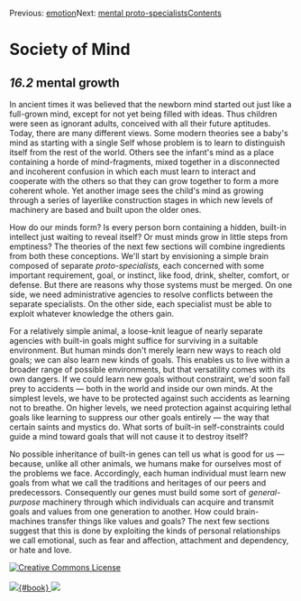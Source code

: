 <div class="chapnav">

<span class="prev">Previous: [emotion](./som-16.1.html)</span><span
class="next">Next: [mental
proto-specialists](./som-16.3.html)</span><span
class="contents">[Contents](index.html)</span>
<div class="titlebar">

Society of Mind
===============

</div>

</div>

*16.2* mental growth
--------------------

In ancient times it was believed that the newborn mind started out just
like a full-grown mind, except for not yet being filled with ideas. Thus
children were seen as ignorant adults, conceived with all their future
aptitudes. Today, there are many different views. Some modern theories
see a baby's mind as starting with a single Self whose problem is to
learn to distinguish itself from the rest of the world. Others see the
infant's mind as a place containing a horde of mind-fragments, mixed
together in a disconnected and incoherent confusion in which each must
learn to interact and cooperate with the others so that they can grow
together to form a more coherent whole. Yet another image sees the
child's mind as growing through a series of layerlike construction
stages in which new levels of machinery are based and built upon the
older ones.

How do our minds form? Is every person born containing a hidden,
built-in intellect just waiting to reveal itself? Or must minds grow in
little steps from emptiness? The theories of the next few sections will
combine ingredients from both these conceptions. We'll start by
envisioning a simple brain composed of separate *proto-specialists,*
each concerned with some important requirement, goal, or instinct, like
food, drink, shelter, comfort, or defense. But there are reasons why
those systems must be merged. On one side, we need administrative
agencies to resolve conflicts between the separate specialists. On the
other side, each specialist must be able to exploit whatever knowledge
the others gain.

For a relatively simple animal, a loose-knit league of nearly separate
agencies with built-in goals might suffice for surviving in a suitable
environment. But human minds don't merely learn new ways to reach old
goals; we can also learn new kinds of goals. This enables us to live
within a broader range of possible environments, but that versatility
comes with its own dangers. If we could learn new goals without
constraint, we'd soon fall prey to accidents — both in the world and
inside our own minds. At the simplest levels, we have to be protected
against such accidents as learning not to breathe. On higher levels, we
need protection against acquiring lethal goals like learning to suppress
our other goals entirely — the way that certain saints and mystics do.
What sorts of built-in self-constraints could guide a mind toward goals
that will not cause it to destroy itself?

No possible inheritance of built-in genes can tell us what is good for
us — because, unlike all other animals, we humans make for ourselves
most of the problems we face. Accordingly, each human individual must
learn new goals from what we call the traditions and heritages of our
peers and predecessors. Consequently our genes must build some sort of
*general-purpose* machinery through which individuals can acquire and
transmit goals and values from one generation to another. How could
brain-machines transfer things like values and goals? The next few
sections suggest that this is done by exploiting the kinds of personal
relationships we call emotional, such as fear and affection, attachment
and dependency, or hate and love.

<div class="footer">

[![Creative Commons
License](http://i.creativecommons.org/l/by-nc-sa/3.0/80x15.png)](http://creativecommons.org/licenses/by-nc-sa/3.0/deed.en_US)\
\
[![](./images/som_book.jpeg){#book}
![](./images/a_logo_17.gif)](http://www.amazon.com/gp/product/0671657135?ie=UTF8&camp=1789&creativeASIN=0671657135&linkCode=xm2&tag=marvinminsky)

</div>
